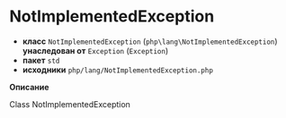 # NotImplementedException

- **класс** `NotImplementedException` (`php\lang\NotImplementedException`) **унаследован от** `Exception` (`Exception`)
- **пакет** `std`
- **исходники** `php/lang/NotImplementedException.php`

**Описание**

Class NotImplementedException